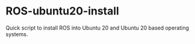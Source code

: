 # ROS-ubuntu20-install
Quick script to install ROS into Ubuntu 20 and Ubuntu 20 based operating systems.
